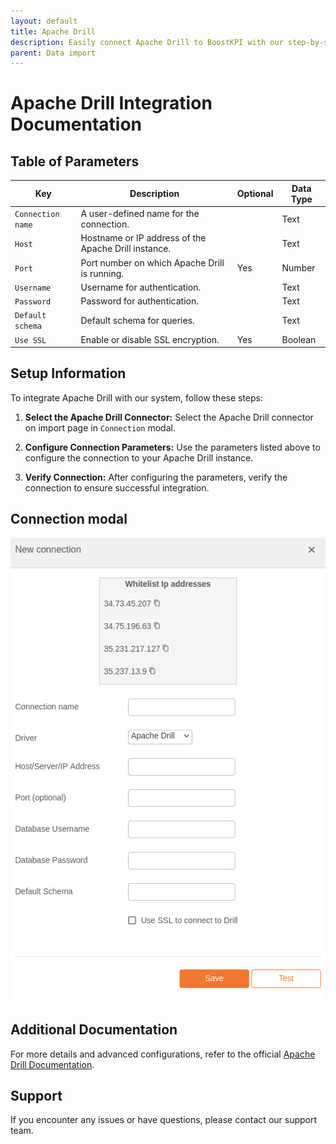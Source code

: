 ```yaml
---
layout: default
title: Apache Drill
description: Easily connect Apache Drill to BoostKPI with our step-by-step guide. Enable root-cause analysis and granular alerts on KPI changes.
parent: Data import
---
```


# Apache Drill Integration Documentation

## Table of Parameters

| Key               | Description                                          | Optional | Data Type |
|-------------------|------------------------------------------------------|----------|-----------|
| `Connection name` | A user-defined name for the connection.              |          | Text      |
| `Host`            | Hostname or IP address of the Apache Drill instance. |          | Text      |
| `Port`            | Port number on which Apache Drill is running.        | Yes      | Number    |
| `Username`        | Username for authentication.                         |          | Text      |
| `Password`        | Password for authentication.                         |          | Text      |
| `Default schema`  | Default schema for queries.                          |          | Text      |
| `Use SSL`         | Enable or disable SSL encryption.                    | Yes      | Boolean   |

## Setup Information

To integrate Apache Drill with our system, follow these steps:

1. **Select the Apache Drill Connector:** Select the Apache Drill connector on import page
   in `Connection` modal.

2. **Configure Connection Parameters:** Use the parameters listed above to configure the connection
   to your Apache Drill instance.

3. **Verify Connection:** After configuring the parameters, verify the connection to ensure
   successful integration.

## Connection modal

![Apache Drill Integration](../../../images/integration/apache-drill-integration.png)

## Additional Documentation

For more details and advanced configurations, refer to the
official [Apache Drill Documentation](https://drill.apache.org/docs/).

## Support

If you encounter any issues or have questions, please contact our support team.
